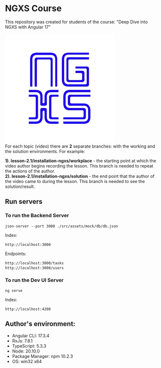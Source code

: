 # NGXS Course
This repository was created for students of the course:
"Deep Dive into NGXS with Angular 17"

<img src="src/assets/images/ngxs.png" alt="NGXS">

<br>
For each topic (video) there are <b>2</b> separate branches: with the working and the solution environments. For example:

<b>1). lesson-2.1/installation-ngxs/workplace</b> - the starting point at which the video author begins recording the lesson. This branch is needed to repeat the actions of the author.
<br>
<b>2). lesson-2.1/installation-ngxs/solution</b> - the end point that the author of the video came to during the lesson. This branch is needed to see the solution/result.

## Run servers
### To run the Backend Server
    json-server --port 3000 ./src/assets/mock/db/db.json

Index:

    http://localhost:3000

Endpoints:

    http://localhost:3000/tasks
    http://localhost:3000/users

### To run the Dev UI Server
    ng serve

Index:

    http://localhost:4200

## Author's environment:
- Angular CLI: 17.3.4 </br> 
- RxJs: 7.8.1 </br>
- TypeScript: 5.3.3 </br>
- Node: 20.10.0 </br>
- Package Manager: npm 10.2.3 </br>
- OS: win32 x64
